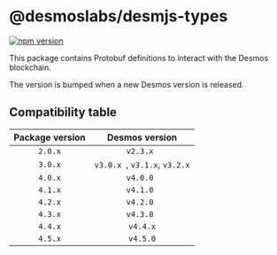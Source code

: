 # @desmoslabs/desmjs-types

[![npm version](https://img.shields.io/npm/v/@desmoslabs/desmjs-types.svg)](https://www.npmjs.com/package/@desmoslabs/desmjs-types)  

This package contains Protobuf definitions to interact with the Desmos blockchain.

The version is bumped when a new Desmos version is released. 

## Compatibility table

| Package version |        Desmos version         | 
|:---------------:|:-----------------------------:|
|     `2.0.x`     |           `v2.3.x `           |
|     `3.0.x`     | `v3.0.x `, `v3.1.x`, `v3.2.x` |
|     `4.0.x`     |           `v4.0.0 `           |
|     `4.1.x`     |           `v4.1.0 `           |
|     `4.2.x`     |           `v4.2.0 `           |
|     `4.3.x`     |           `v4.3.0 `           |
|     `4.4.x`     |           `v4.4.x`            |
|     `4.5.x`     |           `v4.5.0`            |
